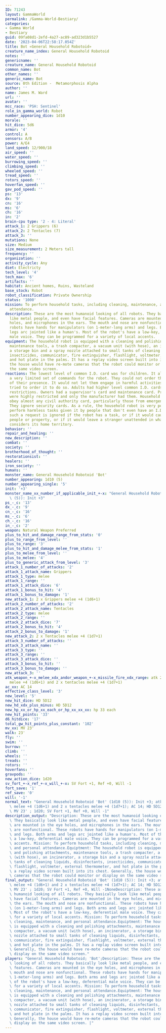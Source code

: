 ```yaml
---
ID: 71243
layout: GammaWorld
permalink: /Gamma-World-Bestiary/
categories:
- Gamma World
- Bestiary
guid: 09fa08d1-2efd-4a27-ac89-ad323d1b5527
date: '2023-04-06T22:58:17.054Z'
title: Bot «General Household Robotoid»
creature_name_index: General Household Robotoid
notes: ''
genericname: ''
creature_name: General Household Robotoid
common_name: Bot
other_names: ''
generic_name: Bot
source: 0th Edition -  Metamorphosis Alpha
author: ''
name: James M. Ward
url: ''
avatar: ''
mcc_race: 'PSH: Sentinel'
role_in_gamma_world: Robot
number_appearing_dice: 1d10
morale: ''
hit_dice: 5d6
armor: '4'
control: A
sensors: A/B
power: A/E4
land_speed: 12/900/18
air_speed: ''
water_speed: ''
burrowing_speed: ''
climbing_speed: ''
wheeled_speed: ''
tread_speed: ''
rotors_speed: ''
hoverfan_speed: ''
gav_pod_speed: ''
ps: '13'
dx: '9'
cn: '16'
ms: '6'
ch: '16'
in: '2'
brain-cpu type: '2 - 4: Literal'
attack_1: 2 Grippers (6)
attack_2: 2 Tentacles (7)
attack_3: ''
mutations: None
size: Medium
size_measurement: 2 Meters tall
frequency: ''
organization: ''
activity_cycle: Any
diet: Electricty
tech_level: '4'
tech_max: '6'
artifacts: ''
habitat: Ancient homes, Ruins, Wasteland
base_stock: Robot
robot_classification: Private Ownership
status: '1000'
mission: To perform household tasks, including cleaning, maintenance, and personal
  attendance.
description: These are the most humanoid looking of all robots. They basically look
  like metal people, and even have facial features. Cameras are mounted in the eye
  holes, and microphones in the ears. The mouth and nose are nonfunctional. These
  robots have hands for manipulators (on 1-meter-long arms) and legs. Both arms and
  legs arc jointed like a human's. Most of the robot's have a low-key, deferential
  male voice. They can be programmed for a variety of local accents.
equipment: The household robot is equipped with a cleaning and polishing attachments,
  maintenance tools, a trash compacter, a vacuum unit (with hose), an incinerator,
  a storage bin and a spray nozzle attached to small tanks of cleaning liquids, disinfectants,
  insecticides, communicator, fire extinguisher, flashlight, voltmeter, external thermometer,
  and hot plate in the palms. It has a replay video screen built into its chest. Generally,
  the house would have re-mote cameras that the robot could monitor or display on
  the same video screen.
reactions: The lowest level of common I.D. card was for children. It allowed them
  a very limited set of commands for the robot. They could not order the robot out
  of their presence. It would not let them engage in harmful activities, even if they
  tried to order it to do so. Adults had higher level common I.D. cards without these
  restrictions. Owners had a supervisor's card and maintenance card. Programmers cards
  were highly restricted and only the manufacturer had them. Household robots would
  obey almost any civil authority card, particularly those from emergency services.
  They ignore security cards. As a rule, the household robot is very polite and will
  perform harmless tasks given it by people that don't even have an I.D. card. However,
  such a request is ignored if the robot has a task, or if it would cause harm to
  people or property, or if it would leave a stranger unattended in what the robot
  considers its home territory.
behavior: ''
repair_and_healing: ''
new_description: ''
combat: ''
society: ''
brotherhood_of_thought: ''
restorationsist: ''
healers: ''
iron_society: ''
humans: ''
monster_name: General Household Robotoid 'Bot'
number_appearing: 1d10 (5)
number_appearing_single: '5'
init: '+3'
monster_name_xx_number_if_applicable_init_+-x: "General Household Robotoid 'Bot' (1d10\
  \ (5)): Init +3"
ps_-_c: '13'
dx_-_c: '9'
cn_-_c: '16'
ms_-_c: '6'
ch_-_c: '16'
in_-_c: '2'
weapon: Natural Weapon Preferred
plus_to_hit_and_damage_range_from_stats: '0'
plus_to_range_from_level: ''
plus_to_range: '3'
plus_to_hit_and_damage_melee_from_stats: '1'
plus_to_melee_from_level: ''
plus_to_melee: '4'
plus_to_generic_attack_from_level: '3'
attack_1_number_of_attacks: '2'
attack_1_attack_name: Grippers
attack_1_type: melee
attack_1_range: ''
attack_1_attack_dice: '6'
attack_1_bonus_to_hit: '4'
attack_1_bonus_to_damage: '1'
new_attack_1: 2 x Grippers melee +4 (1d6+1)
attack_2_number_of_attacks: '2'
attack_2_attack_name: Tentacles
attack_2_type: melee
attack_2_range: ''
attack_2_attack_dice: '7'
attack_2_bonus_to_hit: '4'
attack_2_bonus_to_damage: '1'
new_attack_2: 2 x Tentacles melee +4 (1d7+1)
attack_3_number_of_attacks: ''
attack_3_attack_name: ''
attack_3_type: ''
attack_3_range: ''
attack_3_attack_dice: ''
attack_3_bonus_to_hit: ''
attack_3_bonus_to_damage: ''
new_attack_3: ''
atk_weapon_+-x_melee_xdx_andor_weapon_+-x_missile_fire_xdx_range: atk 2 x grippers
  melee +4 (1d6+1) and 2 x tentacles melee +4 (1d7+1)
ac_xx: AC 14
effective_class_level: '3'
new_level: '5'
new_hit_dice: HD 5D12
new_hd_xdx_plus_minus: HD 5D12
new_hp_xx_or_hp_xx_each_or_hp_xx_xx_xx: hp 33 each
new_hit_points: '33'
d6_hitdice: '17'
total_gw_hit_points_plus_constant: '102'
mv_xx: MV 23'
walk: 23'
fly: ''
swim: ''
burrow: ''
climb: ''
wheels: ''
treads: ''
rotors: ''
hoverfans: ''
gravpods: ''
new_action_dice: 1d20
sv_fort_+-x_ref_+-x_will_+-x: SV Fort +1, Ref +0, Will -1
fort_save: '1'
ref_save: '0'
will: '-1'
normal_text: "General Household Robotoid 'Bot' (1d10 (5)): Init +3; atk 2 x grippers\
  \ melee +4 (1d6+1) and 2 x tentacles melee +4 (1d7+1); AC 14; HD 5D12 hp 33 each;\
  \ MV 23' ; 1d20; SV Fort +1, Ref +0, Will -1"
description_output: "Description: These are the most humanoid looking of all robots.\
  \ They basically look like metal people, and even have facial features. Cameras\
  \ are mounted in the eye holes, and microphones in the ears. The mouth and nose\
  \ are nonfunctional. These robots have hands for manipulators (on 1-meter-long arms)\
  \ and legs. Both arms and legs arc jointed like a human's. Most of the robot's have\
  \ a low-key, deferential male voice. They can be programmed for a variety of local\
  \ accents. Mission: To perform household tasks, including cleaning, maintenance,\
  \ and personal attendance.Equiptment: The household robot is equipped with a cleaning\
  \ and polishing attachments, maintenance tools, a trash compacter, a vacuum unit\
  \ (with hose), an incinerator, a storage bin and a spray nozzle attached to small\
  \ tanks of cleaning liquids, disinfectants, insecticides, communicator, fire extinguisher,\
  \ flashlight, voltmeter, external thermometer, and hot plate in the palms. It has\
  \ a replay video screen built into its chest. Generally, the house would have re-mote\
  \ cameras that the robot could monitor or display on the same video screen."
final_output: "General Household Robotoid 'Bot' (1d10 (5)): Init +3; atk 2 x grippers\
  \ melee +4 (1d6+1) and 2 x tentacles melee +4 (1d7+1); AC 14; HD 5D12 hp 33 each;\
  \ MV 23' ; 1d20; SV Fort +1, Ref +0, Will -1NoneDescription: These are the most\
  \ humanoid looking of all robots. They basically look like metal people, and even\
  \ have facial features. Cameras are mounted in the eye holes, and microphones in\
  \ the ears. The mouth and nose are nonfunctional. These robots have hands for manipulators\
  \ (on 1-meter-long arms) and legs. Both arms and legs arc jointed like a human's.\
  \ Most of the robot's have a low-key, deferential male voice. They can be programmed\
  \ for a variety of local accents. Mission: To perform household tasks, including\
  \ cleaning, maintenance, and personal attendance.Equiptment: The household robot\
  \ is equipped with a cleaning and polishing attachments, maintenance tools, a trash\
  \ compacter, a vacuum unit (with hose), an incinerator, a storage bin and a spray\
  \ nozzle attached to small tanks of cleaning liquids, disinfectants, insecticides,\
  \ communicator, fire extinguisher, flashlight, voltmeter, external thermometer,\
  \ and hot plate in the palms. It has a replay video screen built into its chest.\
  \ Generally, the house would have re-mote cameras that the robot could monitor or\
  \ display on the same video screen."
players: "General Household Robotoid; 'Bot';Description: These are the most humanoid\
  \ looking of all robots. They basically look like metal people, and even have facial\
  \ features. Cameras are mounted in the eye holes, and microphones in the ears. The\
  \ mouth and nose are nonfunctional. These robots have hands for manipulators (on\
  \ 1-meter-long arms) and legs. Both arms and legs arc jointed like a human's. Most\
  \ of the robot's have a low-key, deferential male voice. They can be programmed\
  \ for a variety of local accents. Mission: To perform household tasks, including\
  \ cleaning, maintenance, and personal attendance.Equiptment: The household robot\
  \ is equipped with a cleaning and polishing attachments, maintenance tools, a trash\
  \ compacter, a vacuum unit (with hose), an incinerator, a storage bin and a spray\
  \ nozzle attached to small tanks of cleaning liquids, disinfectants, insecticides,\
  \ communicator, fire extinguisher, flashlight, voltmeter, external thermometer,\
  \ and hot plate in the palms. It has a replay video screen built into its chest.\
  \ Generally, the house would have re-mote cameras that the robot could monitor or\
  \ display on the same video screen. |"
---
```

</br>